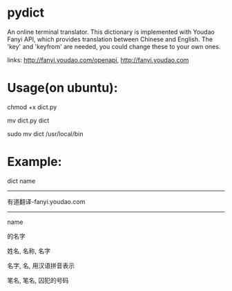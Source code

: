 pydict
==
An online terminal translator.
This dictionary is implemented with Youdao Fanyi API, which provides
translation between Chinese and English.
The 'key' and 'keyfrom' are needed, you could change these to your 
own ones.
	
links:	http://fanyi.youdao.com/openapi, http://fanyi.youdao.com

Usage(on ubuntu):
===

chmod +x dict.py

mv dict.py dict

sudo mv dict /usr/local/bin

Example:
===

dict name

-------------------------------------------------

有道翻译-fanyi.youdao.com

-------------------------------------------------

name

的名字

姓名, 名称, 名字

名字, 名, 用汉语拼音表示

笔名, 笔名, 囚犯的号码
